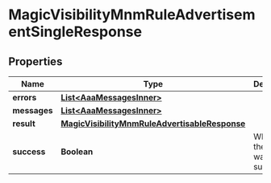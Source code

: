 

# MagicVisibilityMnmRuleAdvertisementSingleResponse


## Properties

| Name | Type | Description | Notes |
|------------ | ------------- | ------------- | -------------|
|**errors** | [**List&lt;AaaMessagesInner&gt;**](AaaMessagesInner.md) |  |  |
|**messages** | [**List&lt;AaaMessagesInner&gt;**](AaaMessagesInner.md) |  |  |
|**result** | [**MagicVisibilityMnmRuleAdvertisableResponse**](MagicVisibilityMnmRuleAdvertisableResponse.md) |  |  |
|**success** | **Boolean** | Whether the API call was successful |  |



